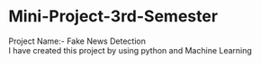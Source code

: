 # Mini-Project-3rd-Semester
Project Name:- Fake News Detection  
I have created this project by using python and Machine Learning
